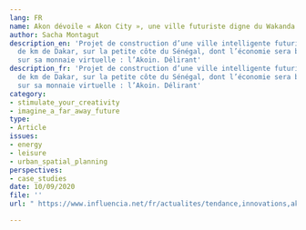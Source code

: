 ```yaml
---
lang: FR
name: Akon dévoile « Akon City », une ville futuriste digne du Wakanda
author: Sacha Montagut
description_en: 'Projet de construction d’une ville intelligente futuriste à une centaine
  de km de Dakar, sur la petite côte du Sénégal, dont l’économie sera basée uniquement
  sur sa monnaie virtuelle : l’Akoin. Délirant'
description_fr: 'Projet de construction d’une ville intelligente futuriste à une centaine
  de km de Dakar, sur la petite côte du Sénégal, dont l’économie sera basée uniquement
  sur sa monnaie virtuelle : l’Akoin. Délirant'
category:
- stimulate_your_creativity
- imagine_a_far_away_future
type:
- Article
issues:
- energy
- leisure
- urban_spatial_planning
perspectives:
- case_studies
date: 10/09/2020
file: ''
url: " https://www.influencia.net/fr/actualites/tendance,innovations,akon-devoile-akon-city-ville-futuriste-digne-wakanda,10508.html"

---
```

